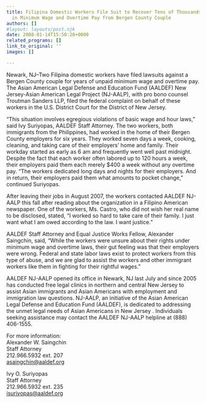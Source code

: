 ```yaml
---
title: Filipina Domestic Workers File Suit to Recover Tens of Thousands of Dollars
  in Minimum Wage and Overtime Pay from Bergen County Couple
authors: []
#layout: layouts/post.njk
date: 2008-01-14T15:50:28+0000
related_programs: []
link_to_original: ''
images: []

---
```

Newark, NJ–Two Filipina domestic workers have filed lawsuits against a Bergen County couple for years of unpaid minimum wage and overtime pay. The Asian American Legal Defense and Education Fund (AALDEF) New Jersey-Asian American Legal Project (NJ-AALP), with pro bono counsel Troutman Sanders LLP, filed the federal complaint on behalf of these workers in the U.S. District Court for the District of New Jersey.

“This situation involves egregious violations of basic wage and hour laws,” said Ivy Suriyopas, AALDEF Staff Attorney. The two workers, both immigrants from the Philippines, had worked in the home of their Bergen County employers for six years. They worked seven days a week, cooking, cleaning, and taking care of their employers’ home and family. Their workday started as early as 6 am and frequently went well past midnight. Despite the fact that each worker often labored up to 120 hours a week, their employers paid them each merely $400 a week without any overtime pay. “The workers dedicated long days and nights for their employers. And in return, their employers paid them what amounts to pocket change,” continued Suriyopas.

After leaving their jobs in August 2007, the workers contacted AALDEF NJ-AALP this fall after reading about the organization in a Filipino American newspaper. One of the workers, Ms. Castro, who did not wish her real name to be disclosed, stated, “I worked so hard to take care of their family. I just want what I am owed according to the law. I want justice.”

AALDEF Staff Attorney and Equal Justice Works Fellow, Alexander Saingchin, said, “While the workers were unsure about their rights under minimum wage and overtime laws, their gut feeling was that their employers were wrong. Federal and state labor laws exist to protect workers from this type of abuse, and we are glad to assist the workers and other immigrant workers like them in fighting for their rightful wages.”

AALDEF NJ-AALP opened its office in Newark, NJ last July and since 2005 has conducted free legal clinics in northern and central New Jersey to assist Asian immigrants and Asian Americans with employment and immigration law questions. NJ-AALP, an initiative of the Asian American Legal Defense and Education Fund (AALDEF), is dedicated to addressing the unmet legal needs of Asian Americans in New Jersey . Individuals seeking assistance may contact the AALDEF NJ-AALP helpline at (888) 406-1555.

For more information:  
Alexander W. Saingchin  
Staff Attorney  
212\.966.5932 ext. 207  
[asaingchin@aaldef.org](mailto:asaingchin@aaldef.org)

Ivy O. Suriyopas  
Staff Attorney  
212\.966.5932 ext. 235  
[isuriyopas@aaldef.org](mailto:isuriyopas@aaldef.org)